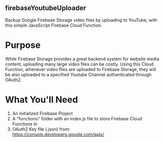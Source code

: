 ## firebaseYoutubeUploader
Backup Google Firebase Storage video files by uploading to YouTube, with this simple JavaScript Firebase Cloud Function.

# Purpose
While Firebase Storage provides a great backend system for website media content, uploading many large video files can be costly. Using this Cloud Function, whenever video files are uploaded to Firebase Storage, they will be also uploaded to a specified Youtube Channel authenticated through OAuth2. 

# What You'll Need
1. An initialized Firebase Project
2. A "functions" folder with an index.js file to store Firebase Cloud Functions in
3. OAuth2 Key file (.json) from: https://console.developers.google.com/apis/
